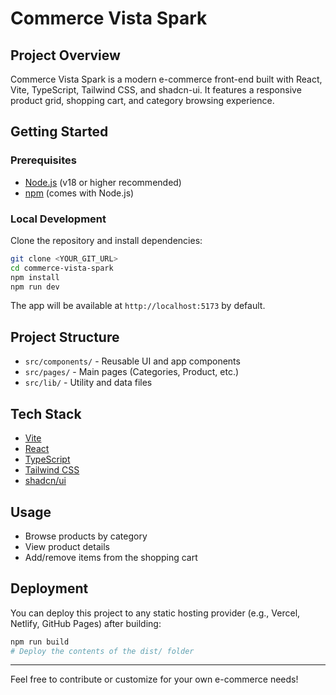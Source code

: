 # Commerce Vista Spark

## Project Overview

Commerce Vista Spark is a modern e-commerce front-end built with React, Vite, TypeScript, Tailwind CSS, and shadcn-ui. It features a responsive product grid, shopping cart, and category browsing experience.

## Getting Started

### Prerequisites

- [Node.js](https://nodejs.org/) (v18 or higher recommended)
- [npm](https://www.npmjs.com/) (comes with Node.js)

### Local Development

Clone the repository and install dependencies:

```sh
git clone <YOUR_GIT_URL>
cd commerce-vista-spark
npm install
npm run dev
```

The app will be available at `http://localhost:5173` by default.

## Project Structure

- `src/components/` - Reusable UI and app components
- `src/pages/` - Main pages (Categories, Product, etc.)
- `src/lib/` - Utility and data files

## Tech Stack

- [Vite](https://vitejs.dev/)
- [React](https://react.dev/)
- [TypeScript](https://www.typescriptlang.org/)
- [Tailwind CSS](https://tailwindcss.com/)
- [shadcn/ui](https://ui.shadcn.com/)

## Usage

- Browse products by category
- View product details
- Add/remove items from the shopping cart

## Deployment

You can deploy this project to any static hosting provider (e.g., Vercel, Netlify, GitHub Pages) after building:

```sh
npm run build
# Deploy the contents of the dist/ folder
```

---

Feel free to contribute or customize for your own e-commerce needs!
